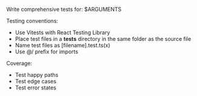 Write comprehensive tests for: $ARGUMENTS

Testing conventions:
* Use Vitests with React Testing Library
* Place test files in a __tests__ directory in the same folder as the source file
* Name test files as [filename].test.ts(x)
* Use @/ prefix for imports

Coverage:
* Test happy paths
* Test edge cases
* Test error states
